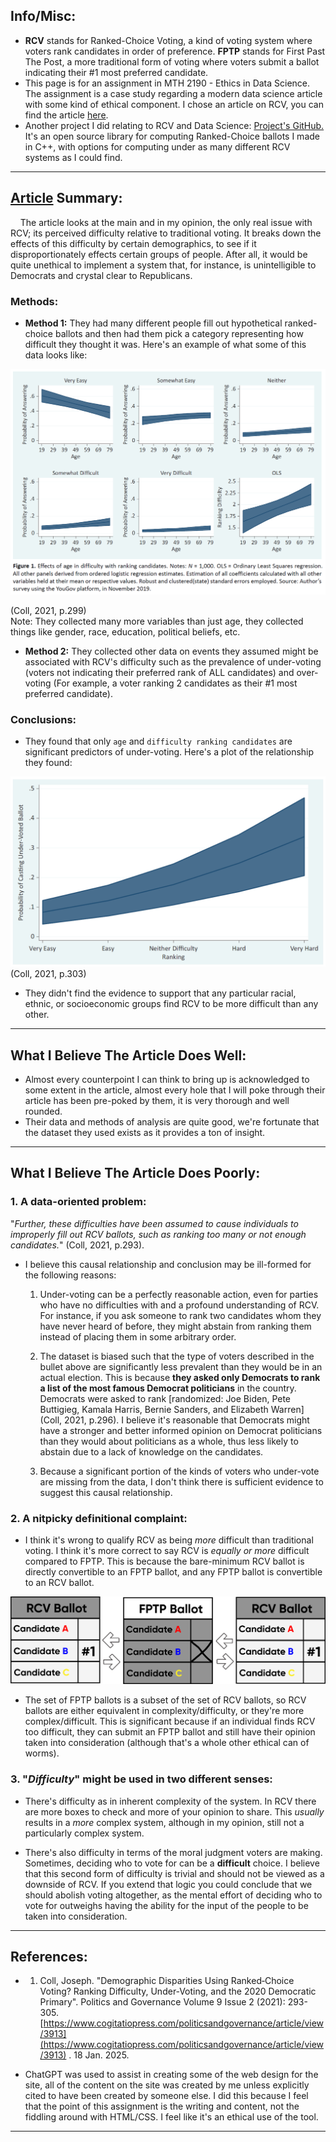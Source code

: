 ## Info/Misc:
- **RCV** stands for Ranked-Choice Voting, a kind of voting system where voters rank candidates in order of preference. **FPTP** stands for First Past The Post, a more traditional form of voting where voters submit a ballot indicating their #1 most preferred candidate.
- This page is for an assignment in MTH 2190 - Ethics in Data Science. The assignment is a case study regarding a modern data science article with some kind of ethical component. I chose an article on RCV, you can find the article [here](https://www.cogitatiopress.com/politicsandgovernance/article/view/3913).
- Another project I did relating to RCV and Data Science: [Project's GitHub.](https://github.com/rheffelman/ranked-choice-voting) It's an open source library for computing Ranked-Choice ballots I made in C++, with options for computing under as many different RCV systems as I could find.

---

## [Article](https://www.cogitatiopress.com/politicsandgovernance/article/view/3913) Summary:

&nbsp;&nbsp;&nbsp;&nbsp;The article looks at the main and in my opinion, the only real issue with RCV; its perceived difficulty relative to traditional voting. It breaks down the effects of this difficulty by certain demographics, to see if it disproportionately effects certain groups of people. After all, it would be quite unethical to implement a system that, for instance, is unintelligible to Democrats and crystal clear to Republicans.


### **Methods:**
- **Method 1:** They had many different people fill out hypothetical ranked-choice ballots and then had them pick a category representing how difficult they thought it was. Here's an example of what some of this data looks like:

![RCV_plot_1](../materials/RCV_article_plots.png)

(Coll, 2021, p.299)<br>
Note: They collected many more variables than just age, they collected things like gender, race, education, political beliefs, etc.

- **Method 2:** They collected other data on events they assumed might be associated with RCV's difficulty such as the prevalence of under-voting (voters not indicating their preferred rank of ALL candidates) and over-voting (For example, a voter ranking 2 candidates as their #1 most preferred candidate).


### **Conclusions:**
- They found that only `age` and `difficulty ranking candidates` are significant predictors of under-voting. Here's a plot of the relationship they found:

![RCV_plot_2](../materials/RCV_Plot_2.png)
(Coll, 2021, p.303)<br>
- They didn't find the evidence to support that any particular racial, ethnic, or socioeconomic groups find RCV to be more difficult than any other.

---

## What I Believe The Article Does Well:

- Almost every counterpoint I can think to bring up is acknowledged to some extent in the article, almost every hole that I will poke through their article has been pre-poked by them, it is very thorough and well rounded.
- Their data and methods of analysis are quite good, we're fortunate that the dataset they used exists as it provides a ton of insight.

---

## What I Believe The Article Does Poorly:

### 1. A data-oriented problem:

"*Further, these difficulties have been assumed to cause individuals to improperly fill out RCV ballots, such as ranking too many or not enough candidates.*" (Coll, 2021, p.293).

- I believe this causal relationship and conclusion may be ill-formed for the following reasons:
    1. Under-voting can be a perfectly reasonable action, even for parties who have no difficulties with and a profound understanding of RCV. For instance, if you ask someone to rank two candidates whom they have never heard of before, they might abstain from ranking them instead of placing them in some arbitrary order.
    
    2. The dataset is biased such that the type of voters described in the bullet above are significantly less prevalent than they would be in an actual election. This is because **they asked only Democrats to rank a list of the most famous Democrat politicians** in the country. Democrats were asked to rank [randomized: Joe Biden, Pete Buttigieg, Kamala Harris, Bernie Sanders, and Elizabeth Warren] (Coll, 2021, p.296). I believe it's reasonable that Democrats might have a stronger and better informed opinion on Democrat politicians than they would about politicians as a whole, thus less likely to abstain due to a lack of knowledge on the candidates.

    3. Because a significant portion of the kinds of voters who under-vote are missing from the data, I don't think there is sufficient evidence to suggest this causal relationship.

### 2. A nitpicky definitional complaint:
-  I think it's wrong to qualify RCV as being *more* difficult than traditional voting. I think it's more correct to say RCV is *equally or more* difficult compared to FPTP. This is because the bare-minimum RCV ballot is directly convertible to an FPTP ballot, and any FPTP ballot is convertible to an RCV ballot.

![RCV_FPTP_diagram](../materials/rcv_dia_4-edit.png)
- The set of FPTP ballots is a subset of the set of RCV ballots, so RCV ballots are either equivalent in complexity/difficulty, or they're more complex/difficult. This is significant because if an individual finds RCV too difficult, they can submit an FPTP ballot and still have their opinion taken into consideration (although that's a whole other ethical can of worms).

### 3. "*Difficulty*" might be used in two different senses:

- There's difficulty as in inherent complexity of the system. In RCV there are more boxes to check and more of your opinion to share. This *usually* results in a *more* complex system, although in my opinion, still not a particularly complex system.

- There's also difficulty in terms of the moral judgment voters are making. Sometimes, deciding who to vote for can be a **difficult** choice. I believe that this second form of difficulty is trivial and should not be viewed as a downside of RCV. If you extend that logic you could conclude that we should abolish voting altogether, as the mental effort of deciding who to vote for outweighs having the ability for the input of the people to be taken into consideration.


---

## References:

- 1. Coll, Joseph. "Demographic Disparities Using Ranked‐Choice Voting? Ranking Difficulty, Under‐Voting, and the 2020 Democratic Primary". Politics and Governance Volume 9 Issue 2 (2021): 293-305. [https://www.cogitatiopress.com/politicsandgovernance/article/view/3913](https://www.cogitatiopress.com/politicsandgovernance/article/view/3913) . 18 Jan. 2025.

- ChatGPT was used to assist in creating some of the web design for the site, all of the content on the site was created by me unless explicitly cited to have been created by someone else. I did this because I feel that the point of this assignment is the writing and content, not the fiddling around with HTML/CSS. I feel like it's an ethical use of the tool.

--- 